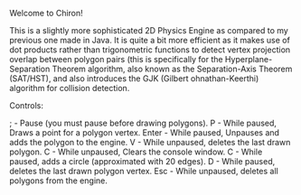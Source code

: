 Welcome to Chiron!

This is a slightly more sophisticated 2D Physics Engine as compared to my previous one made in Java. It is quite a bit more efficient as it makes use of
dot products rather than trigonometric functions to detect vertex projection overlap between polygon pairs (this is specifically for the Hyperplane-Separation Theorem algorithm, also known as the Separation-Axis Theorem (SAT/HST), and also introduces the GJK (Gilbert ohnathan-Keerthi) algorithm for collision detection.

Controls:

; - Pause (you must pause before drawing polygons).
P - While paused, Draws a point for a polygon vertex.
Enter - While paused, Unpauses and adds the polygon to the engine.
V - While unpaused, deletes the last drawn polygon.
C - While unpaused, Clears the console window.
C - While paused, adds a circle (approximated with 20 edges).
D - While paused, deletes the last drawn polygon vertex.
Esc - While unpaused, deletes all polygons from the engine.
